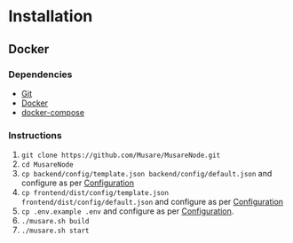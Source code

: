 # Installation

## Docker

### Dependencies
- [Git](https://github.com/git-guides/install-git)
- [Docker](https://docs.docker.com/get-docker/)
- [docker-compose](https://docs.docker.com/compose/install/)

### Instructions
1. `git clone https://github.com/Musare/MusareNode.git`
2. `cd MusareNode`
3. `cp backend/config/template.json backend/config/default.json` and configure as per [Configuration](./Configuration.md#Backend)
4. `cp frontend/dist/config/template.json frontend/dist/config/default.json` and configure as per [Configuration](./Configuration.md#Frontend)
5. `cp .env.example .env` and configure as per [Configuration](./Configuration.md#Docker-Environment).
6. `./musare.sh build`
7. `./musare.sh start`
